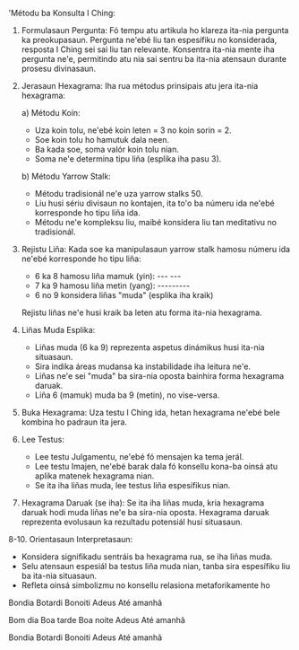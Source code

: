 'Métodu ba Konsulta I Ching:

1. Formulasaun Pergunta:
   Fó tempu atu artikula ho klareza ita-nia pergunta ka preokupasaun. Pergunta ne'ebé liu tan espesífiku no konsiderada, resposta I Ching sei sai liu tan relevante. Konsentra ita-nia mente iha pergunta ne'e, permitindo atu nia sai sentru ba ita-nia atensaun durante prosesu divinasaun.

2. Jerasaun Hexagrama:
   Iha rua métodus prinsipais atu jera ita-nia hexagrama:

   a) Métodu Koin:
   - Uza koin tolu, ne'ebé koin leten = 3 no koin sorin = 2.
   - Soe koin tolu ho hamutuk dala neen.
   - Ba kada soe, soma valór koin tolu nian.
   - Soma ne'e determina tipu liña (esplika iha pasu 3).

   b) Métodu Yarrow Stalk:
   - Métodu tradisionál ne'e uza yarrow stalks 50.
   - Liu husi sériu divisaun no kontajen, ita to'o ba númeru ida ne'ebé korresponde ho tipu liña ida.
   - Métodu ne'e kompleksu liu, maibé konsidera liu tan meditativu no tradisionál.

3. Rejistu Liña:
   Kada soe ka manipulasaun yarrow stalk hamosu númeru ida ne'ebé korresponde ho tipu liña:
   - 6 ka 8 hamosu liña mamuk (yin): ---  ---
   - 7 ka 9 hamosu liña metin (yang): ---------
   - 6 no 9 konsidera liñas "muda" (esplika iha kraik)

   Rejistu liñas ne'e husi kraik ba leten atu forma ita-nia hexagrama.

4. Liñas Muda Esplika:
   - Liñas muda (6 ka 9) reprezenta aspetus dinámikus husi ita-nia situasaun.
   - Sira indika áreas mudansa ka instabilidade iha leitura ne'e.
   - Liñas ne'e sei "muda" ba sira-nia oposta bainhira forma hexagrama daruak.
   - Liña 6 (mamuk) muda ba 9 (metin), no vise-versa.

5. Buka Hexagrama:
   Uza testu I Ching ida, hetan hexagrama ne'ebé bele kombina ho padraun ita jera.

6. Lee Testus:
   - Lee testu Julgamentu, ne'ebé fó mensajen ka tema jerál.
   - Lee testu Imajen, ne'ebé barak dala fó konsellu kona-ba oinsá atu aplika matenek hexagrama nian.
   - Se ita iha liñas muda, lee testus liña espesífikus nian.

7. Hexagrama Daruak (se iha):
   Se ita iha liñas muda, kria hexagrama daruak hodi muda liñas ne'e ba sira-nia oposta. Hexagrama daruak reprezenta evolusaun ka rezultadu potensiál husi situasaun.

8-10. Orientasaun Interpretasaun:
   - Konsidera signifikadu sentráis ba hexagrama rua, se iha liñas muda.
   - Selu atensaun espesiál ba testus liña muda nian, tanba sira espesífiku liu ba ita-nia situasaun.
   - Refleta oinsá simbolizmu no konsellu relasiona metaforikamente ho

Bondia
Botardi
Bonoiti
Adeus
Até amanhã

Bom dia
Boa tarde
Boa noite
Adeus
Até amanhã

Bondia
Botardi
Bonoiti
Adeus
Até amanhã